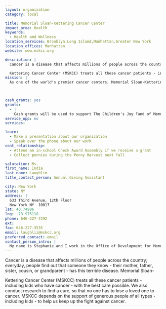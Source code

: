 ```yaml
---
layout: organization
category: local

title: Memorial Sloan-Kettering Cancer Center 
impact_area: Health
keywords: 
  - Health and Wellness
location_services: Brooklyn,Long Island,Manhattan,Greater New York
location_offices: Manhattan
website: www.mskcc.org

description: |
  Cancer is a disease that affects millions of people across the country; everyday, people find out that someone they know - their mother, father, sister, cousin, or grandparent - has this terrible disease. Memorial Sloan-

  Kettering Cancer Center (MSKCC) treats all these cancer patients - including kids who have cancer - with the best care possible. We also conduct research to find a cure, so that no one has to lose a loved one to cancer. MSKCC depends on the support of generous people of all types - including kids - to help us keep up the fight against cancer.
mission: |
  As one of the world's premier cancer centers, Memorial Sloan-Kettering Cancer Center is committed to exceptional patient care, leading-edge research, and superb educational programs. The close collaboration between our physicians and scientists is one of our unique strengths, enabling us to provide patients with the best care available today as we work to discover more effective strategies to prevent, control, and ultimately cure cancer in the future. Our education programs train future physicians and scientists, and the knowledge and experience they gain at Memorial Sloan-Kettering has an impact on cancer treatment and the biomedical research agenda around the world.

  

cash_grants: yes
grants: 
  - |
    Cash grants will be used to support The Children's Joy Fund of Memorial Sloan-Kettering Cancer Center. This fund makes sure that kids with cancer who visit our hospital have fun things to do while they wait to see a doctor. Our waiting rooms are full of coloring books and crayons, toys, games, and other items that can help sick kids pass the time. And we also hold parties during the holidays, like Halloween, so kids who are too sick to trick-or-treat can still have a good time during special times of the year.
service_opp: no
services: 

learn: 
  - Make a presentation about our organization
  - Speak over the phone about our work
cont_relationship: 
  - Attend an in-school Check Award Assembly if we receive a grant
  - Collect pennies during the Penny Harvest next fall

salutation: Ms.
first_name: India
last_name: Laughlin
title_contact_person: Annual Giving Assistant

city: New York
state: NY 
address: |
  633 Third Avenue, 12th Floor     
  New York NY  10017
lat: 40.74986
lng: -73.975118
phone: 646-227-7292
ext: 
fax: 646-227-3535
email: laughlii@mskcc.org
preferred_contact: email
contact_person_intro: |
  My name is Stephanie and I work in the Office of Development for Memorial Sloan-Kettering Cancer Center. What do I do in the Office of Development? Well I have several different jobs: I help people put together fundraiser events, I make sure the money from their donations goes where they want it to go, and most importantly, I say “Thanks!” So, thank you very much for every penny you can give to help out our hospital!
---
```

Cancer is a disease that affects millions of people across the country; everyday, people find out that someone they know - their mother, father, sister, cousin, or grandparent - has this terrible disease. Memorial Sloan-

Kettering Cancer Center (MSKCC) treats all these cancer patients - including kids who have cancer - with the best care possible. We also conduct research to find a cure, so that no one has to lose a loved one to cancer. MSKCC depends on the support of generous people of all types - including kids - to help us keep up the fight against cancer.
